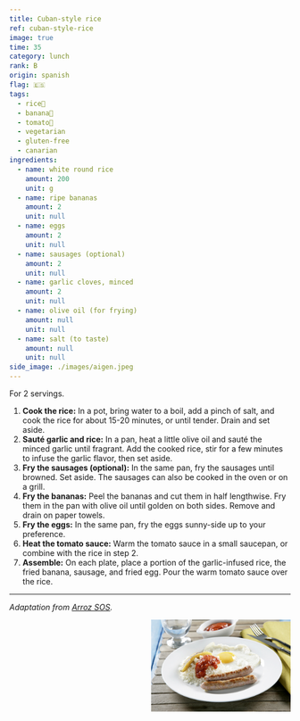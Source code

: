 ```yaml
---
title: Cuban-style rice
ref: cuban-style-rice
image: true
time: 35
category: lunch
rank: B
origin: spanish
flag: 🇪🇸
tags:
  - rice🍚
  - banana🍌
  - tomato🍅
  - vegetarian
  - gluten-free
  - canarian
ingredients:
  - name: white round rice
    amount: 200
    unit: g
  - name: ripe bananas
    amount: 2
    unit: null
  - name: eggs
    amount: 2
    unit: null
  - name: sausages (optional)
    amount: 2
    unit: null
  - name: garlic cloves, minced
    amount: 2
    unit: null
  - name: olive oil (for frying)
    amount: null
    unit: null
  - name: salt (to taste)
    amount: null
    unit: null
side_image: ./images/aigen.jpeg
---
```


For 2 servings.

1. **Cook the rice:** In a pot, bring water to a boil, add a pinch of salt, and cook the rice for about 15-20 minutes, or until tender. Drain and set aside.
2. **Sauté garlic and rice:** In a pan, heat a little olive oil and sauté the minced garlic until fragrant. Add the cooked rice, stir for a few minutes to infuse the garlic flavor, then set aside.
3. **Fry the sausages (optional):** In the same pan, fry the sausages until browned. Set aside. The sausages can also be cooked in the oven or on a grill.
4. **Fry the bananas:** Peel the bananas and cut them in half lengthwise. Fry them in the pan with olive oil until golden on both sides. Remove and drain on paper towels.
5. **Fry the eggs:** In the same pan, fry the eggs sunny-side up to your preference.
6. **Heat the tomato sauce:** Warm the tomato sauce in a small saucepan, or combine with the rice in step 2.
7. **Assemble:** On each plate, place a portion of the garlic-infused rice, the fried banana, sausage, and fried egg. Pour the warm tomato sauce over the rice.

---

_Adaptation from [Arroz SOS](https://www.arrozsos.es/recetas/arroz-a-la-cubana/)._

<img src="images/cuban_style_rice.jpg" style="width:250px; float:right;"/>